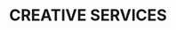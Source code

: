 ---
title: "CREATIVE SERVICES"
description: "BUILDING WHAT WORKS FOR YOUR BUSINESS"
draft: false
bg_image: "images/company/cranes2.jpg"
---